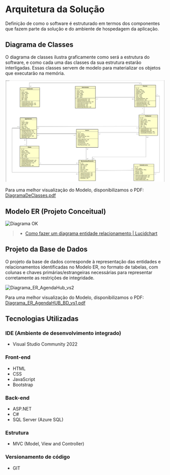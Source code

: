 # Arquitetura da Solução

Definição de como o software é estruturado em termos dos componentes que fazem parte da solução e do ambiente de hospedagem da aplicação.

## Diagrama de Classes

O diagrama de classes ilustra graficamente como será a estrutura do software, e como cada uma das classes da sua estrutura estarão interligadas. Essas classes servem de modelo para materializar os objetos que executarão na memória.

<img src="img/DiagramaDeClasses.jpeg" alt="Descrição da imagem">

Para uma melhor visualização do Modelo, disponibilizamos o PDF: [DiagramaDeClasses.pdf](https://github.com/ICEI-PUC-Minas-PMV-ADS/AGENDAHUB/blob/main/docs/img/Diagrama%20de%20classes.pdf)

## Modelo ER (Projeto Conceitual)

![Diagrama OK](https://github.com/ICEI-PUC-Minas-PMV-ADS/AGENDAHUB/assets/129282137/74332eb6-7fda-4b87-b246-6eeedb0e1021)



> - [Como fazer um diagrama entidade relacionamento | Lucidchart](https://www.lucidchart.com/pages/pt/como-fazer-um-diagrama-entidade-relacionamento)

## Projeto da Base de Dados

O projeto da base de dados corresponde à representação das entidades e relacionamentos identificadas no Modelo ER, no formato de tabelas, com colunas e chaves primárias/estrangeiras necessárias para representar corretamente as restrições de integridade.

![Diagrama_ER_AgendaHub_vs2](https://github.com/ICEI-PUC-Minas-PMV-ADS/AGENDAHUB/assets/130249437/97393a84-1408-47f5-90c2-05a583491a61)


Para uma melhor visualização do Modelo, disponibilizamos o PDF: [Diagrama_ER_AgendaHUB_BD_vs1.pdf](https://github.com/ICEI-PUC-Minas-PMV-ADS/AGENDAHUB/files/12708265/Diagrama_ER_AgendaHUB_BD_vs1.pdf)



## Tecnologias Utilizadas

### IDE (Ambiente de desenvolvimento integrado)
* Visual Studio Community 2022
  
### Front-end
* HTML
* CSS
* JavaScript
* Bootstrap

### Back-end
* ASP.NET
* C#
* SQL Server (Azure SQL)

### Estrutura
* MVC (Model, View and Controller)

### Versionamento de código
* GIT
